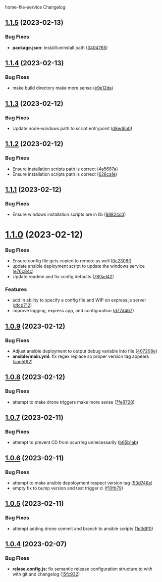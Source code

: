 home-file-service Changelog

## [1.1.5](https://github.com/pbabbott/home-file-service/compare/v1.1.4...v1.1.5) (2023-02-13)


### Bug Fixes

* **package.json:** install/uninstall path ([3404765](https://github.com/pbabbott/home-file-service/commit/34047659337fcda7b704dd08e685037a8afc75aa))

## [1.1.4](https://github.com/pbabbott/home-file-service/compare/v1.1.3...v1.1.4) (2023-02-13)


### Bug Fixes

* make build directory make more sense ([e9e12da](https://github.com/pbabbott/home-file-service/commit/e9e12daffe73021c96c58560886256ebb4c92977))

## [1.1.3](https://github.com/pbabbott/home-file-service/compare/v1.1.2...v1.1.3) (2023-02-12)


### Bug Fixes

* Update node-windows path to script entrypoint ([d8ed6a0](https://github.com/pbabbott/home-file-service/commit/d8ed6a0f8a784826a6d268d2c7a0e4b6b35c23d6))

## [1.1.2](https://github.com/pbabbott/home-file-service/compare/v1.1.1...v1.1.2) (2023-02-12)


### Bug Fixes

* Ensure installation scripts path is correct ([4a5687a](https://github.com/pbabbott/home-file-service/commit/4a5687a27dcca0f4d485e983dba2882e3f0c4603))
* Ensure installation scripts path is correct ([628ca1e](https://github.com/pbabbott/home-file-service/commit/628ca1ed0bc51ebf24c68ea1cb8572c81cc888f3))

## [1.1.1](https://github.com/pbabbott/home-file-service/compare/v1.1.0...v1.1.1) (2023-02-12)


### Bug Fixes

* Ensure windows installation scripts are in lib ([88824c0](https://github.com/pbabbott/home-file-service/commit/88824c0df81c92a6503d3a28fdfe321e5224889f))

# [1.1.0](https://github.com/pbabbott/home-file-service/compare/v1.0.9...v1.1.0) (2023-02-12)


### Bug Fixes

* Ensure config file gets copied to remote as well ([0c2308f](https://github.com/pbabbott/home-file-service/commit/0c2308fecc7b400099f6bf6568b85607c160b3ac))
* update ansible deployment script to update the windows service ([e76c84c](https://github.com/pbabbott/home-file-service/commit/e76c84c52189db0dfa12c61b036280ddba6585c4))
* Update readme and fix config defaults ([780ad42](https://github.com/pbabbott/home-file-service/commit/780ad42f85df3b9d227b717c9d982d169b4ba78a))


### Features

* add in ability to specify a config file and WIP on express.js server ([dfcb712](https://github.com/pbabbott/home-file-service/commit/dfcb7124cacfe4d7ebd6f872fa00de12e866d3a4))
* improve logging, express app, and configuration ([d77d467](https://github.com/pbabbott/home-file-service/commit/d77d4678722450f0d946c1e3310ee055ac051f39))

## [1.0.9](https://github.com/pbabbott/home-file-service/compare/v1.0.8...v1.0.9) (2023-02-12)


### Bug Fixes

* Adjust ansible deployment to output debug variable into file ([407208e](https://github.com/pbabbott/home-file-service/commit/407208e9ed729a01b902e081bf142fe5064f1106))
* **ansible/main.yml:** fix regex replace so proper version tag appears ([aae5f92](https://github.com/pbabbott/home-file-service/commit/aae5f92bb46afcab7925b31c425344f6d3a4fc72))

## [1.0.8](https://github.com/pbabbott/home-file-service/compare/v1.0.7...v1.0.8) (2023-02-12)


### Bug Fixes

* attempt to make drone triggers make more sense ([7fe8728](https://github.com/pbabbott/home-file-service/commit/7fe8728a83d4b28322f18c3cd5b9339853aeee8f))

## [1.0.7](https://github.com/pbabbott/home-file-service/compare/v1.0.6...v1.0.7) (2023-02-11)


### Bug Fixes

* attempt to prevent CD from ocurring unnecessarily ([b65b1ab](https://github.com/pbabbott/home-file-service/commit/b65b1ab727fd7ac440945e86f30d3d4a0c8c6d7d))

## [1.0.6](https://github.com/pbabbott/home-file-service/compare/v1.0.5...v1.0.6) (2023-02-11)


### Bug Fixes

* attempt to make ansible depoloyment respect version tag ([53d748e](https://github.com/pbabbott/home-file-service/commit/53d748e28becad9bd0ea8bc670148cdf7d2562c0))
* empty fix to bump version and test trigger ci ([f10fb79](https://github.com/pbabbott/home-file-service/commit/f10fb7953ea023630dcceaef50695f3a64dc4108))

## [1.0.5](https://github.com/pbabbott/home-file-service/compare/v1.0.4...v1.0.5) (2023-02-11)


### Bug Fixes

* attempt adding drone commit and branch to ansible scripts ([1e3dff0](https://github.com/pbabbott/home-file-service/commit/1e3dff033478673bb46f6828999445702b976791))

## [1.0.4](https://github.com/pbabbott/home-file-service/compare/v1.0.3...v1.0.4) (2023-02-07)


### Bug Fixes

* **relase.config.js:** fix semantic release configuration structure to with with git and changelog ([15fc932](https://github.com/pbabbott/home-file-service/commit/15fc932de0c57edf6342f753e12a9aaec85c7fd0))
